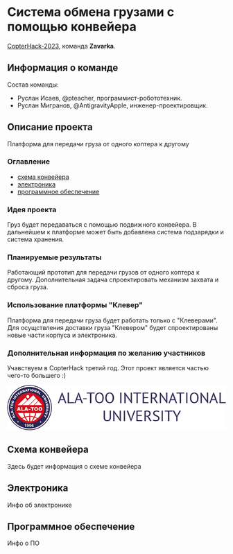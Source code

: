 # Система обмена грузами с помощью конвейера

[CopterHack-2023](copterhack2023.md), команда **Zavarka**.

## Информация о команде

Состав команды:

* Руслан Исаев, @pteacher, программист-робототехник.
* Руслан Мигранов, @AntigravityApple, инженер-проектировщик.

## Описание проекта

Платформа для передачи груза от одного коптера к другому

### Оглавление

- [схема конвейера](#схема-конвейера)
- [электроника](#электроника)
- [программное обеспечение](#программное-обеспечение)

### Идея проекта

Груз будет передаваться с помощью подвижного конвейера. В дальнейшем к платформе может быть добавлена система подзарядки и система хранения.

### Планируемые результаты

Работающий прототип для передачи грузов от одного коптера к другому. Дополнительная задача спроектировать механизм захвата и сброса груза.

### Использование платформы "Клевер"

Платформа для передачи груза будет работать только с "Клеверами". Для осущствления доставки груза "Клевером" будет спроектированы новые части корпуса и электроника.

### Дополнительная информация по желанию участников

Учавствуем в CopterHack третий год. Этот проект является частью чего-то большего :)

![Ala-Too International University1](../assets/seeding_drone/ala-too.png)

## Схема конвейера

Здесь будет информация о схеме конвейера

## Электроника

Инфо об электронике

## Программное обеспечение 

Инфо о ПО
